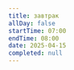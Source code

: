 ```yaml
---
title: завтрак
allDay: false
startTime: 07:00
endTime: 08:00
date: 2025-04-15
completed: null
---
```


